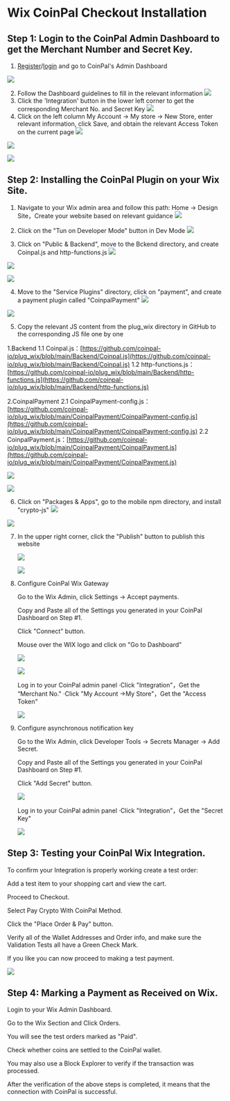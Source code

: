 # Wix CoinPal Checkout Installation

## Step 1: Login to the CoinPal Admin Dashboard to get the Merchant Number and Secret Key.
1. [Register](https://portal.coinpal.io/#/admin/register)/[login](https://portal.coinpal.io/#/admin/login) and go to CoinPal's Admin Dashboard 

![](./img/register.png)

2. Follow the Dashboard guidelines to fill in the relevant information
![](./img/kyb.png)
3. Click the 'Integration' button in the lower left corner to get the corresponding Merchant No. and Secret Key
![](./img/api-key.png)
4. Click on the left column My Account -> My store -> New Store, enter relevant information, click Save, and obtain the relevant Access Token on the current page
![](./img/store1.png)

![](./img/store2.png)

![](./img/store3.png)

## Step 2: Installing the CoinPal Plugin on your Wix Site.

1. Navigate to your Wix admin area and follow this path: Home -> Design Site，Create your website based on relevant guidance
![](./img/website1.png)

2. Click on the "Tun on Developer Mode" button in Dev Mode
![](./img/website2.png)

3. Click on "Public & Backend", move to the Bckend directory, and create Coinpal.js and http-functions.js
![](./img/website3.png)

![](./img/website4.png)

![](./img/website4-2.png)

4. Move to the "Service Plugins" directory, click on "payment", and create a payment plugin called "CoinpalPayment"
![](./img/website5.png)

![](./img/website6.png)

5. Copy the relevant JS content from the plug_wix directory in GitHub to the corresponding JS file one by one

 1.Backend
 1.1 Coinpal.js：[https://github.com/coinpal-io/plug_wix/blob/main/Backend/Coinpal.js](https://github.com/coinpal-io/plug_wix/blob/main/Backend/Coinpal.js)
 1.2 http-functions.js：[https://github.com/coinpal-io/plug_wix/blob/main/Backend/http-functions.js](https://github.com/coinpal-io/plug_wix/blob/main/Backend/http-functions.js)
 
 2.CoinpalPayment
 2.1 CoinpalPayment-config.js：[https://github.com/coinpal-io/plug_wix/blob/main/CoinpalPayment/CoinpalPayment-config.js](https://github.com/coinpal-io/plug_wix/blob/main/CoinpalPayment/CoinpalPayment-config.js)
 2.2 CoinpalPayment.js：[https://github.com/coinpal-io/plug_wix/blob/main/CoinpalPayment/CoinpalPayment.js](https://github.com/coinpal-io/plug_wix/blob/main/CoinpalPayment/CoinpalPayment.js)
 
![](./img/website7.png)

![](./img/website8.png)

6. Click on "Packages & Apps", go to the mobile npm directory, and install "crypto-js"
![](./img/website9.png)

![](./img/website10.png)
   
7. In the upper right corner, click the "Publish" button to publish this website

    
   ![](./img/website11.png)

   ![](./img/website12.png)


8. Configure CoinPal Wix Gateway
   
   Go to the Wix Admin, click Settings -> Accept payments.
   
   Copy and Paste all of the Settings you generated in your CoinPal Dashboard on Step #1.
   
   Click "Connect" button.
   
   Mouse over the WIX logo and click on "Go to Dashboard"
   
   ![](./img/checkout1.png)
   
   ![](./img/checkout3.png)
   
   Log in to your CoinPal admin panel
   ·Click "Integration"，Get the “Merchant No."
   ·Click "My Account ->My Store"，Get the "Access Token"
  
   ![](./img/checkout4.png)
   
9. Configure asynchronous notification key

    Go to the Wix Admin, click Developer Tools -> Secrets Manager -> Add Secret.
    
    Copy and Paste all of the Settings you generated in your CoinPal Dashboard on Step #1.
    
    Click "Add Secret" button.
    
    ![](./img/key1.png)
    
    Log in to your CoinPal admin panel
    ·Click "Integration"，Get the "Secret Key"
    
    ![](./img/key2.png)

## Step 3: Testing your CoinPal Wix Integration.

To confirm your Integration is properly working create a test order:

Add a test item to your shopping cart and view the cart.

Proceed to Checkout.

Select Pay Crypto With CoinPal Method.

Click the "Place Order & Pay" button.

Verify all of the Wallet Addresses and Order info, and make sure the Validation Tests all have a Green Check Mark.

If you like you can now proceed to making a test payment.

![](./img/payment2.png)

## Step 4: Marking a Payment as Received on Wix.

Login to your Wix Admin Dashboard.

Go to the Wix Section and Click Orders.

You will see the test orders marked as "Paid".

Check whether coins are settled to the CoinPal wallet.

You may also use a Block Explorer to verify if the transaction was processed.

After the verification of the above steps is completed, it means that the connection with CoinPal is successful.





